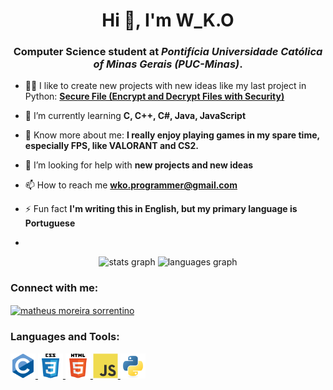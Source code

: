 <h1 align="center">Hi 👋, I'm W_K.O</h1>
<h3 align="center">Computer Science student at <i>Pontifícia Universidade Católica of Minas Gerais (PUC-Minas)</i>.</h3>


- 👨‍💻 I like to create new projects with new ideas like my last project in Python: <a href="https://github.com/WKO8/SecureFile">**Secure File (Encrypt and Decrypt Files with Security)**</a>

- 🌱 I’m currently learning **C, C++, C#, Java, JavaScript**

- 📄 Know more about me: **I really enjoy playing games in my spare time, especially FPS, like VALORANT and CS2.**

- 🤝 I’m looking for help with **new projects and new ideas**

- 📫 How to reach me **wko.programmer@gmail.com**

- ⚡ Fun fact **I'm writing this in English, but my primary language is Portuguese**
- 
<div align="center">
  <img src="https://github-readme-stats.vercel.app/api?hide_title=false&hide_rank=false&show_icons=true&include_all_commits=true&count_private=true&disable_animations=false&theme=tokyonight&locale=en&hide_border=false&username=WKO8" height="190" alt="stats graph" />
  <img src="https://github-readme-stats.vercel.app/api/top-langs?locale=en&hide_title=false&layout=compact&card_width=320&langs_count=5&theme=tokyonight&hide_border=false&username=WKO8" height="190" alt="languages graph" />
</div>

<h3 align="left">Connect with me:</h3>
<p align="left">
<a href="https://www.linkedin.com/in/matheus-moreira-sorrentino-a5899b1b0/" target="blank"><img align="center" src="https://raw.githubusercontent.com/rahuldkjain/github-profile-readme-generator/master/src/images/icons/Social/linked-in-alt.svg" alt="matheus moreira sorrentino" height="30" width="40" /></a>
</p>

<h3 align="left">Languages and Tools:</h3>
<p align="left"> <a href="https://www.cprogramming.com/" target="_blank" rel="noreferrer"> <img src="https://raw.githubusercontent.com/devicons/devicon/master/icons/c/c-original.svg" alt="c" width="40" height="40"/> </a> <a href="https://www.w3schools.com/css/" target="_blank" rel="noreferrer"> <img src="https://raw.githubusercontent.com/devicons/devicon/master/icons/css3/css3-original-wordmark.svg" alt="css3" width="40" height="40"/> </a> <a href="https://www.w3.org/html/" target="_blank" rel="noreferrer"> <img src="https://raw.githubusercontent.com/devicons/devicon/master/icons/html5/html5-original-wordmark.svg" alt="html5" width="40" height="40"/> </a> <a href="https://developer.mozilla.org/en-US/docs/Web/JavaScript" target="_blank" rel="noreferrer"> <img src="https://raw.githubusercontent.com/devicons/devicon/master/icons/javascript/javascript-original.svg" alt="javascript" width="40" height="40"/> </a> <a href="https://www.python.org" target="_blank" rel="noreferrer"> <img src="https://raw.githubusercontent.com/devicons/devicon/master/icons/python/python-original.svg" alt="python" width="40" height="40"/> </a> </p>
